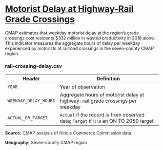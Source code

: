 # [Motorist Delay at Highway-Rail Grade Crossings](https://www.cmap.illinois.gov/2050/indicators/rail-crossing-delay)

CMAP estimates that weekday motorist delay at the region’s grade crossings cost residents $332 million in wasted productivity in 2018 alone. This indicator measures the aggregate hours of delay per weekday experienced by motorists at railroad crossings in the seven-county CMAP region.

### rail-crossing-delay.csv

Header | Definition
-------|-----------
`YEAR` | Year of observation
`WEEKDAY_DELAY_HOURS` | Aggregate hours of motorist delay at highway-rail grade crossings per weekday
`ACTUAL_OR_TARGET` | `Actual` if the record is from observed data; `Target` if it is an ON TO 2050 target

**Source:** CMAP analysis of Illinois Commerce Commission data

**Geography:** Seven-county CMAP region
